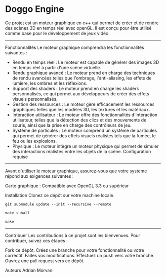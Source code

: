 # Doggo Engine
Ce projet est un moteur graphique en c++ qui permet de créer et de rendre des scènes 3D en temps réel avec openGL. Il est conçu pour être utilisé comme base pour le développement de jeux vidéo.

---

Fonctionnalités
Le moteur graphique comprendra les fonctionnalités suivantes :

* Rendu en temps réel : Le moteur est capable de générer des images 3D en temps réel à partir d'une scène virtuelle.
* Rendu graphique avancé : Le moteur prend en charge des techniques de rendu avancées telles que l'ombrage, l'anti-aliasing, les effets de lumière, les ombres et les réflexions.
* Support des shaders : Le moteur prend en charge les shaders personnalisés, ce qui permet aux développeurs de créer des effets visuels personnalisés.
* Gestion des ressources : Le moteur gère efficacement les ressources graphiques telles que les modèles 3D, les textures et les matériaux.
* Interaction utilisateur : Le moteur offre des fonctionnalités d'interaction utilisateur, telles que la détection des clics et des mouvements de souris, ainsi que la prise en charge des contrôleurs de jeu.
* Système de particules : Le moteur comprend un système de particules qui permet de générer des effets visuels réalistes tels que la fumée, le feu ou les explosions.
* Physique : Le moteur intègre un moteur physique qui permet de simuler des interactions réalistes entre les objets de la scène.
Configuration requise

----

Avant d'utiliser le moteur graphique, assurez-vous que votre système répond aux exigences suivantes :

Carte graphique : Compatible avec OpenGL 3.3 ou supérieur


Installation
Clonez ce dépôt sur votre machine locale.
```
git submodule update --init --recursive --remote
```
```
make suball
```
```
make
```
---

Contribuer
Les contributions à ce projet sont les bienvenues. Pour contribuer, suivez ces étapes :

Fork ce dépôt.
Créez une branche pour votre fonctionnalité ou votre correctif.
Faites vos modifications.
Effectuez un push vers votre branche.
Ouvrez une pull request vers ce dépôt.

Auteurs
Adrian Morvan
